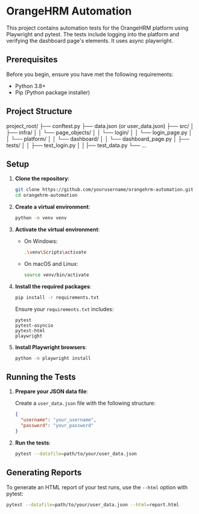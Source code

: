 # OrangeHRM Automation

This project contains automation tests for the OrangeHRM platform using Playwright and pytest. The tests include logging into the platform and verifying the dashboard page's elements.
It uses async playwright.
## Prerequisites

Before you begin, ensure you have met the following requirements:

- Python 3.8+
- Pip (Python package installer)

## Project Structure

project_root/
├── conftest.py
├── data.json (or user_data.json)
├── src/
│ ├── infra/
│ │ └── page_objects/
│ │ └── login/
│ │ └── login_page.py
│ │ └── platform/
│ │ └── dashboard/
│ │ └── dashboard_page.py
│ ├── tests/
│ │ ├── test_login.py
│ │ |── test_data.py
└── ...


## Setup

1. **Clone the repository**:

    ```sh
    git clone https://github.com/yourusername/orangehrm-automation.git
    cd orangehrm-automation
    ```

2. **Create a virtual environment**:

    ```sh
    python -m venv venv
    ```

3. **Activate the virtual environment**:

    - On Windows:

      ```sh
      .\venv\Scripts\activate
      ```

    - On macOS and Linux:

      ```sh
      source venv/bin/activate
      ```

4. **Install the required packages**:

    ```sh
    pip install -r requirements.txt
    ```

    Ensure your `requirements.txt` includes:

    ```plaintext
    pytest
    pytest-asyncio
    pytest-html
    playwright
    ```

5. **Install Playwright browsers**:

    ```sh
    python -m playwright install
    ```

## Running the Tests

1. **Prepare your JSON data file**:

    Create a `user_data.json` file with the following structure:

    ```json
    {
      "username": "your_username",
      "password": "your_password"
    }
    ```

2. **Run the tests**:

    ```sh
    pytest --datafile=path/to/your/user_data.json
    ```

## Generating Reports

To generate an HTML report of your test runs, use the `--html` option with pytest:

```sh
pytest --datafile=path/to/your/user_data.json --html=report.html
